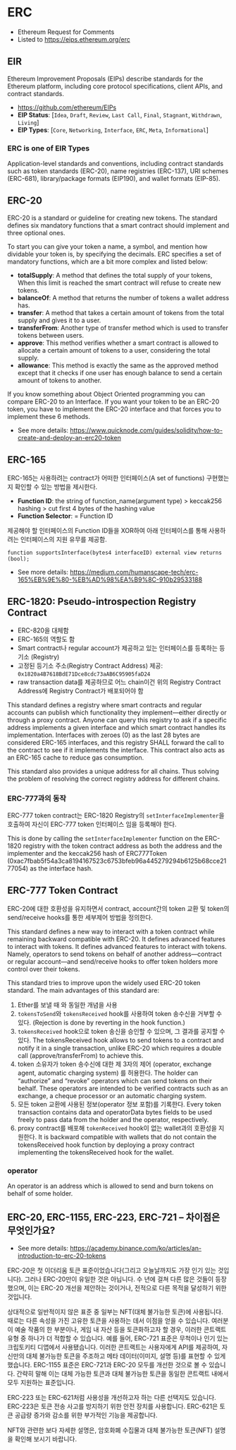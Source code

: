 # ERC

- Ethereum Request for Comments
- Listed to https://eips.ethereum.org/erc


## EIR

Ethereum Improvement Proposals (EIPs) describe standards for the Ethereum platform, including core protocol specifications, client APIs, and contract standards.

- https://github.com/ethereum/EIPs
- **EIP Status**: [`Idea`, `Draft`, `Review`, `Last Call`, `Final`, `Stagnant`, `Withdrawn`, `Living`]
- **EIP Types**: [`Core`, `Networking`, `Interface`, `ERC`, `Meta`, `Informational`]


### ERC is one of EIR Types

Application-level standards and conventions, including contract standards such as token standards (ERC-20), name registries (ERC-137), URI schemes (ERC-681), library/package formats (EIP190), and wallet formats (EIP-85).


## ERC-20

ERC-20 is a standard or guideline for creating new tokens. The standard defines six mandatory functions that a smart contract should implement and three optional ones.

To start you can give your token a name, a symbol, and mention how dividable your token is, by specifying the decimals. ERC specifies a set of mandatory functions, which are a bit more complex and listed below:

- **totalSupply**: A method that defines the total supply of your tokens, When this limit is reached the smart contract will refuse to create new tokens.
- **balanceOf**: A method that returns the number of tokens a wallet address has.
- **transfer**: A method that takes a certain amount of tokens from the total supply and gives it to a user.
- **transferFrom**: Another type of transfer method which is used to transfer tokens between users.
- **approve**: This method verifies whether a smart contract is allowed to allocate a certain amount of tokens to a user, considering the total supply.
- **allowance**: This method is exactly the same as the approved method except that it checks if one user has enough balance to send a certain amount of tokens to another.

If you know something about Object Oriented programming you can compare ERC-20 to an Interface. If you want your token to be an ERC-20 token, you have to implement the ERC-20 interface and that forces you to implement these 6 methods. 

- See more details: https://www.quicknode.com/guides/solidity/how-to-create-and-deploy-an-erc20-token


## ERC-165

ERC-165는 사용하려는 contract가 어떠한 인터페이스(A set of functions) 구현했는지 확인할 수 있는 방법을 제시한다.

- **Function ID**: the string of function_name(argument type) > keccak256 hashing > cut first 4 bytes of the hashing value
- **Function Selector**: = Function ID

제공해야 할 인터페이스의 Function ID들을 XOR하여 아래 인터페이스를 통해 사용하려는 인터페이스의 지원 유무를 제공함.

```solidity
function supportsInterface(bytes4 interfaceID) external view returns (bool);
```

- See more details: https://medium.com/humanscape-tech/erc-165%EB%9E%80-%EB%AD%98%EA%B9%8C-910b29533188


## ERC-1820: Pseudo-introspection Registry Contract

- ERC-820을 대체함
- ERC-165의 역할도 함
- Smart contract나 regular account가 제공하고 있는 인터페이스를 등록하는 등기소 (Registry)
- 고정된 등기소 주소(Registry Contract Address) 제공: `0x1820a4B7618BdE71Dce8cdc73aAB6C95905faD24`
- raw transaction data를 제공하므로 어느 chain이건 위의 Registry Contract Address에 Registry Contract가 배포되어야 함

This standard defines a registry where smart contracts and regular accounts can publish which functionality they implement—either directly or through a proxy contract.
Anyone can query this registry to ask if a specific address implements a given interface and which smart contract handles its implementation.
Interfaces with zeroes (0) as the last 28 bytes are considered ERC-165 interfaces, and this registry SHALL forward the call to the contract to see if it implements the interface. This contract also acts as an ERC-165 cache to reduce gas consumption.

This standard also provides a unique address for all chains. Thus solving the problem of resolving the correct registry address for different chains.


### ERC-777과의 동작

ERC-777 token contract는 ERC-1820 Registry의 `setInterfaceImplementer`을 호출하여 자신이 ERC-777 token 인터페이스 임을 등록해야 한다.

This is done by calling the `setInterfaceImplementer` function on the ERC-1820 registry with the token contract address as both the address and the implementer and the keccak256 hash of ERC777Token (0xac7fbab5f54a3ca8194167523c6753bfeb96a445279294b6125b68cce2177054) as the interface hash.


## ERC-777 Token Contract

ERC-20에 대한 호환성을 유지하면서 contract, account간의 token 교환 및 token의 send/receive hooks를 통한 세부제어 방법을 정의한다.

This standard defines a new way to interact with a token contract while remaining backward compatible with ERC-20. It defines advanced features to interact with tokens.
It defines advanced features to interact with tokens. Namely, operators to send tokens on behalf of another address—contract or regular account—and send/receive hooks to offer token holders more control over their tokens.

This standard tries to improve upon the widely used ERC-20 token standard. The main advantages of this standard are:

1. Ether를 보낼 때 와 동일한 개념을 사용
2. `tokensToSend`와 `tokensReceived` hook를 사용하여 token 송수신을 거부할 수 있다. (Rejection is done by reverting in the hook function.)
3. `tokensReceived` hook으로 token 송신을 승인할 수 있으며, 그 결과를 공지할 수 있다. The tokensReceived hook allows to send tokens to a contract and notify it in a single transaction, unlike ERC-20 which requires a double call (approve/transferFrom) to achieve this.
4. token 소유자가 token 송수신에 대한 제 3자의 제어 (operator, exchange agent, automatic charging system) 를 허용한다. The holder can “authorize” and “revoke” operators which can send tokens on their behalf. These operators are intended to be verified contracts such as an exchange, a cheque processor or an automatic charging system.
5. 모든 token 교환에 사용된 정보(operator 정보 포함)를 기록한다. Every token transaction contains data and operatorData bytes fields to be used freely to pass data from the holder and the operator, respectively.
6. proxy contract를 배포해 `tokenReceived` hook이 없는 wallet과의 호환성을 지원한다. It is backward compatible with wallets that do not contain the tokensReceived hook function by deploying a proxy contract implementing the tokensReceived hook for the wallet.

### operator

An operator is an address which is allowed to send and burn tokens on behalf of some holder.



## ERC-20, ERC-1155, ERC-223, ERC-721 – 차이점은 무엇인가요?

- See more details: https://academy.binance.com/ko/articles/an-introduction-to-erc-20-tokens

ERC-20은 첫 이더리움 토큰 표준이었습니다(그리고 오늘날까지도 가장 인기 있는 것입니다). 그러나 ERC-20만이 유일한 것은 아닙니다. 수 년에 걸쳐 다른 많은 것들이 등장했으며, 이는 ERC-20 개선을 제안하는 것이거나, 전적으로 다른 목적을 달성하기 위한 것입니다.

상대적으로 일반적이지 않은 표준 중 일부는 NFT(대체 불가능한 토큰)에 사용됩니다. 때로는 다른 속성을 가진 고유한 토큰을 사용하는 데서 이점을 얻을 수 있습니다. 여러분이 예술 작품의 한 부분이나, 게임 내 자산 등을 토큰화하고자 할 경우, 이러한 콘트랙트 유형 중 하나가 더 적합할 수 있습니다.
예를 들어, ERC-721 표준은 무척이나 인기 있는 크립토키티 디앱에서 사용됐습니다. 이러한 콘트랙트는 사용자에게 API를 제공하여, 자신만의 대체 불가능한 토큰을 주조하고 메타 데이터(이미지, 설명 등)를 표현할 수 있게 했습니다. 
ERC-1155 표준은 ERC-721과 ERC-20 모두를 개선한 것으로 볼 수 있습니다. 간략히 말해 이는 대체 가능한 토큰과 대체 불가능한 토큰을 동일한 콘트랙트 내에서 모두 지원하는 표준입니다.

ERC-223 또는 ERC-621처럼 사용성을 개선하고자 하는 다른 선택지도 있습니다. ERC-223은 토큰 전송 사고를 방지하기 위한 안전 장치를 사용합니다. ERC-621은 토큰 공급량 증가와 감소를 위한 부가적인 기능을 제공합니다.

NFT와 관련한 보다 자세한 설명은, 암호화폐 수집물과 대체 불가능한 토큰(NFT) 설명을 확인해 보시기 바랍니다.
